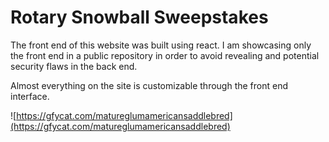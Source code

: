 # Rotary Snowball Sweepstakes
The front end of this website was built using react. I am showcasing only the front end in a public repository in order to avoid revealing and potential security flaws in the back end. 

Almost everything on the site is customizable through the front end interface.

![https://gfycat.com/matureglumamericansaddlebred](https://gfycat.com/matureglumamericansaddlebred)
